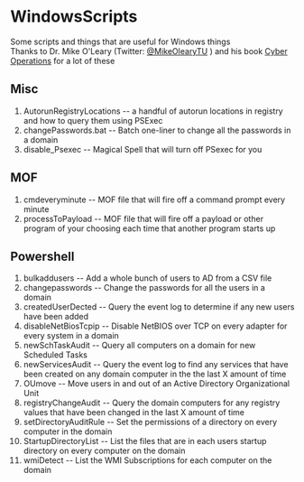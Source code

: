 # WindowsScripts  
Some scripts and things that are useful for Windows things  
Thanks to Dr. Mike O'Leary (Twitter: [@MikeOlearyTU](https://twitter.com/MikeOLearyTu) ) and his book [Cyber Operations](https://www.apress.com/us/book/9781484242933) for a lot of these  


## Misc
1. AutorunRegistryLocations -- a handful of autorun locations in registry and how to query them using PSExec
2. changePasswords.bat  -- Batch one-liner to change all the passwords in a domain
3. disable_Psexec -- Magical Spell that will turn off PSexec for you
  
## MOF
1. cmdeveryminute -- MOF file that will fire off a command prompt every minute
2. processToPayload -- MOF file that will fire off a payload or other program of your choosing each time that another program starts up

## Powershell
1. bulkaddusers  --  Add a whole bunch of users to AD from a CSV file
2. changepasswords -- Change the passwords for all the users in a domain
3. createdUserDected -- Query the event log to determine if any new users have been added
4. disableNetBiosTcpip -- Disable NetBIOS over TCP on every adapter for every system in a domain
5. newSchTaskAudit -- Query all computers on a domain for new Scheduled Tasks
6. newServicesAudit -- Query the event log to find any services that have been created on any domain computer in the the last X amount of time
7. OUmove -- Move users in and out of an Active Directory Organizational Unit
8. registryChangeAudit -- Query the domain computers for any registry values that have been changed in the last X amount of time
9. setDirectoryAuditRule -- Set the permissions of a directory on every computer in the domain
10. StartupDirectoryList -- List the files that are in each users startup directory on every computer on the domain
11. wmiDetect -- List the WMI Subscriptions for each computer on the domain
